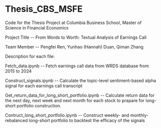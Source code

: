 # Thesis_CBS_MSFE
Code for the Thesis Project at Columbia Business School, Master of Science in Financial Economics

Project Title -- From Words to Worth: Textual Analysis of Earnings Call





Team Member -- Pengfei Ren, Yunhao (Hannah) Duan, Qiman Zhang





Description for each file:

Fetch_data.ipynb -- Fetch earnings call data from WRDS database from 2015 to 2024


Construct_signals.ipynb -- Calculate the topic-level sentiment-based alpha signal for each earnings call transcript


Get_return_data_for_long_short_portfolio.ipynb -- Calculate return data for the next day, next week and next month for each stock to prapare for long-short portfolio construction.


Contruct_long_short_portfolio.ipynb -- Construct weekly- and monthly-rebalanced long-short portfolio to backtest the efficacy of the signals



